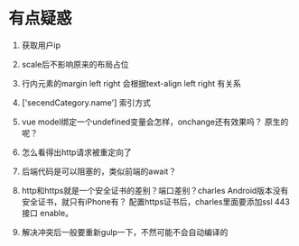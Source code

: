﻿# 有点疑惑

1. 获取用户ip

2. scale后不影响原来的布局占位

3. 行内元素的margin left right 会根据text-align left right 有关系

4. ['secendCategory.name'] 索引方式

5. vue model绑定一个undefined变量会怎样，onchange还有效果吗？ 原生的呢？

6. 怎么看得出http请求被重定向了

7. 后端代码是可以阻塞的，类似前端的await？

8. http和https就是一个安全证书的差别？端口差别？charles Android版本没有安全证书，就只有iPhone有？ 配置https证书后，charles里面要添加ssl 443接口 enable。

9. 解决冲突后一般要重新gulp一下，不然可能不会自动编译的